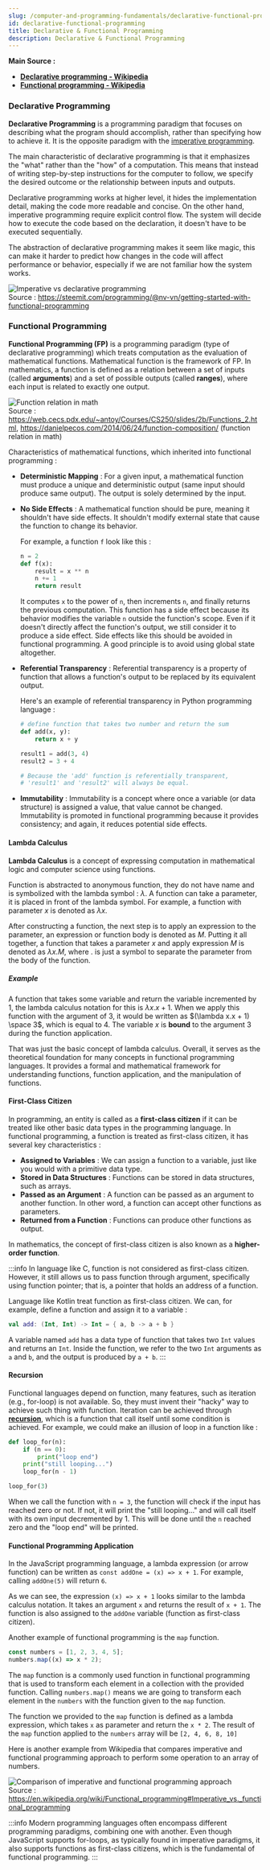 ```yaml
---
slug: /computer-and-programming-fundamentals/declarative-functional-programming
id: declarative-functional-programming
title: Declarative & Functional Programming
description: Declarative & Functional Programming
---
```


**Main Source :**

- **[Declarative programming - Wikipedia](https://en.wikipedia.org/wiki/Declarative_programming)**
- **[Functional programming - Wikipedia](https://en.wikipedia.org/wiki/Functional_programming)**

### Declarative Programming

**Declarative Programming** is a programming paradigm that focuses on describing what the program should accomplish, rather than specifying how to achieve it. It is the opposite paradigm with the [imperative programming](/computer-and-programming-fundamentals/imperative-procedural-programming#imperative-programming).

The main characteristic of declarative programming is that it emphasizes the "what" rather than the "how" of a computation. This means that instead of writing step-by-step instructions for the computer to follow, we specify the desired outcome or the relationship between inputs and outputs.

Declarative programming works at higher level, it hides the implementation detail, making the code more readable and concise. On the other hand, imperative programming require explicit control flow. The system will decide how to execute the code based on the declaration, it doesn't have to be executed sequentially.

The abstraction of declarative programming makes it seem like magic, this can make it harder to predict how changes in the code will affect performance or behavior, especially if we are not familiar how the system works.

![Imperative vs declarative programming](./imperative-vs-declarative.png)  
Source : https://steemit.com/programming/@nv-vn/getting-started-with-functional-programming

### Functional Programming

**Functional Programming (FP)** is a programming paradigm (type of declarative programming) which treats computation as the evaluation of mathematical functions. Mathematical function is the framework of FP. In mathematics, a function is defined as a relation between a set of inputs (called **arguments**) and a set of possible outputs (called **ranges**), where each input is related to exactly one output.

![Function relation in math](./function-relation.png)  
Source : https://web.cecs.pdx.edu/~antoy/Courses/CS250/slides/2b/Functions_2.html, https://danielpecos.com/2014/06/24/function-composition/ (function relation in math)

Characteristics of mathematical functions, which inherited into functional programming :

- **Deterministic Mapping** : For a given input, a mathematical function must produce a unique and deterministic output (same input should produce same output). The output is solely determined by the input.
- **No Side Effects** : A mathematical function should be pure, meaning it shouldn't have side effects. It shouldn't modify external state that cause the function to change its behavior.

  For example, a function `f` look like this :

  ```python
  n = 2
  def f(x):
      result = x ** n
      n += 1
      return result
  ```

  It computes `x` to the power of `n`, then increments `n`, and finally returns the previous computation. This function has a side effect because its behavior modifies the variable `n` outside the function's scope. Even if it doesn't directly affect the function's output, we still consider it to produce a side effect. Side effects like this should be avoided in functional programming. A good principle is to avoid using global state altogether.

- **Referential Transparency** : Referential transparency is a property of function that allows a function's output to be replaced by its equivalent output.

  Here's an example of referential transparency in Python programming language :

  ```python
  # define function that takes two number and return the sum
  def add(x, y):
      return x + y

  result1 = add(3, 4)
  result2 = 3 + 4

  # Because the 'add' function is referentially transparent,
  # 'result1' and 'result2' will always be equal.
  ```

- **Immutability** : Immutability is a concept where once a variable (or data structure) is assigned a value, that value cannot be changed. Immutability is promoted in functional programming because it provides consistency; and again, it reduces potential side effects.

#### Lambda Calculus

**Lambda Calculus** is a concept of expressing computation in mathematical logic and computer science using functions.

Function is abstracted to anonymous function, they do not have name and is symbolized with the lambda symbol : $\lambda$. A function can take a parameter, it is placed in front of the lambda symbol. For example, a function with parameter $x$ is denoted as $\lambda x$.

After constructing a function, the next step is to apply an expression to the parameter, an expression or function body is denoted as $M$. Putting it all together, a function that takes a parameter $x$ and apply expression $M$ is denoted as $\lambda x.M$, where $.$ is just a symbol to separate the parameter from the body of the function.

##### Example

A function that takes some variable and return the variable incremented by 1, the lambda calculus notation for this is $\lambda x.x + 1$. When we apply this function with the argument of $3$, it would be written as $(\lambda x.x + 1) \space 3$, which is equal to $4$. The variable $x$ is **bound** to the argument $3$ during the function application.

That was just the basic concept of lambda calculus. Overall, it serves as the theoretical foundation for many concepts in functional programming languages. It provides a formal and mathematical framework for understanding functions, function application, and the manipulation of functions.

#### First-Class Citizen

In programming, an entity is called as a **first-class citizen** if it can be treated like other basic data types in the programming language. In functional programming, a function is treated as first-class citizen, it has several key characteristics :

- **Assigned to Variables** : We can assign a function to a variable, just like you would with a primitive data type.
- **Stored in Data Structures** : Functions can be stored in data structures, such as arrays.
- **Passed as an Argument** : A function can be passed as an argument to another function. In other word, a function can accept other functions as parameters.
- **Returned from a Function** : Functions can produce other functions as output.

In mathematics, the concept of first-class citizen is also known as a **higher-order function**.

:::info
In language like C, function is not considered as first-class citizen. However, it still allows us to pass function through argument, specifically using function pointer; that is, a pointer that holds an address of a function.

Language like Kotlin treat function as first-class citizen. We can, for example, define a function and assign it to a variable :

```kotlin
val add: (Int, Int) -> Int = { a, b -> a + b }
```

A variable named `add` has a data type of function that takes two `Int` values and returns an `Int`. Inside the function, we refer to the two `Int` arguments as `a` and `b`, and the output is produced by `a + b`.
:::

#### Recursion

Functional languages depend on function, many features, such as iteration (e.g., for-loop) is not available. So, they must invent their "hacky" way to achieve such thing with function. Iteration can be achieved through **[recursion](/data-structures-and-algorithms/recursion)**, which is a function that call itself until some condition is achieved. For example, we could make an illusion of loop in a function like :

```python
def loop_for(n):
    if (n == 0):
        print("loop end")
    print("still looping...")
    loop_for(n - 1)

loop_for(3)
```

When we call the function with `n = 3`, the function will check if the input has reached zero or not. If not, it will print the "still looping..." and will call itself with its own input decremented by 1. This will be done until the `n` reached zero and the "loop end" will be printed.

#### Functional Programming Application

In the JavaScript programming language, a lambda expression (or arrow function) can be written as `const addOne = (x) => x + 1`. For example, calling `addOne(5)` will return `6`.

As we can see, the expression `(x) => x + 1` looks similar to the lambda calculus notation. It takes an argument `x` and returns the result of `x + 1`. The function is also assigned to the `addOne` variable (function as first-class citizen).

Another example of functional programming is the `map` function.

```javascript
const numbers = [1, 2, 3, 4, 5];
numbers.map((x) => x * 2);
```

The `map` function is a commonly used function in functional programming that is used to transform each element in a collection with the provided function. Calling `numbers.map()` means we are going to transform each element in the `numbers` with the function given to the `map` function.

The function we provided to the `map` function is defined as a lambda expression, which takes `x` as parameter and return the `x * 2`. The result of the `map` function applied to the `numbers` array will be `[2, 4, 6, 8, 10]`

Here is another example from Wikipedia that compares imperative and functional programming approach to perform some operation to an array of numbers.

![Comparison of imperative and functional programming approach](./imperative-vs-functional.png)  
Source : https://en.wikipedia.org/wiki/Functional_programming#Imperative_vs._functional_programming

:::info
Modern programming languages often encompass different programming paradigms, combining one with another. Even though JavaScript supports for-loops, as typically found in imperative paradigms, it also supports functions as first-class citizens, which is the fundamental of functional programming.
:::
